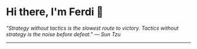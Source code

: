 <h1>Hi there, I'm Ferdi 👋</h1>

<p><em>
  "Strategy without tactics is the slowest route to victory. Tactics without strategy is the noise before defeat." — Sun Tzu
</em></p>

---
